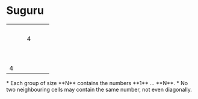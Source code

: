 # Suguru

<!-- %% svg-grid: none -->
<!-- %% hide           -->

<table><tr><td class = 'lb tb bb cell-0-0'>&nbsp;</td>
<td class = 'tb bb cell-0-1'>&nbsp;</td>
<td class = 'tb bb cell-0-2'>&nbsp;</td>
<td class = 'rb tb bb cell-0-3'>&nbsp;</td>
<td class = 'lb rb tb cell-0-4'>&nbsp;</td>
</tr><tr><td class = 'lb tb cell-1-0'>&nbsp;</td>
<td class = 'tb cell-1-1'>&nbsp;</td>
<td class = 'rb tb bb cell-1-2'>4</td>
<td class = 'lb rb tb cell-1-3'>&nbsp;</td>
<td class = 'lb rb bb cell-1-4'>&nbsp;</td>
</tr><tr><td class = 'lb bb cell-2-0'>&nbsp;</td>
<td class = 'rb bb cell-2-1'>&nbsp;</td>
<td class = 'lb tb bb cell-2-2'>&nbsp;</td>
<td class = 'cell-2-3'>&nbsp;</td>
<td class = 'rb tb bb cell-2-4'>&nbsp;</td>
</tr><tr><td class = 'lb tb bb cell-3-0'>&nbsp;</td>
<td class = 'tb bb cell-3-1'>&nbsp;</td>
<td class = 'rb tb bb cell-3-2'>&nbsp;</td>
<td class = 'lb rb bb cell-3-3'>&nbsp;</td>
<td class = 'lb rb tb bb cell-3-4'>&nbsp;</td>
</tr><tr><td class = 'lb tb bb cell-4-0'>4</td>
<td class = 'tb bb cell-4-1'>&nbsp;</td>
<td class = 'tb bb cell-4-2'>&nbsp;</td>
<td class = 'tb bb cell-4-3'>&nbsp;</td>
<td class = 'rb tb bb cell-4-4'>&nbsp;</td>
</tr></table>

<div markdown="1" class = 'rules'>
* Each group of size **N** contains the numbers **1**&nbsp;&#x2026;&nbsp;**N**.
* No two neighbouring cells may contain the same number,
  not even diagonally.
</div>
